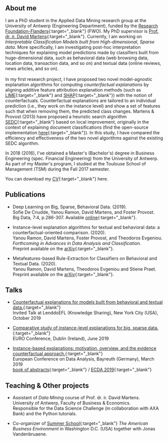 ## About me

I am a PhD student in the Applied Data Mining research group at the University of Antwerp (Engineering Department), funded by the [Research Foundation-Flanders](https://www.fwo.be/en/the-fwo/){:target="_blank"} (FWO). My PhD supervisor is [Prof. dr. ir. David Martens](https://www.uantwerpen.be/nl/personeel/david-martens/){:target="_blank"}. Currently, I am working on *Interpretable Classification Models built from High-dimensional, Sparse data*. More specifically, I am investigating post-hoc interpretation techniques for explaining model predictions made by classifiers built from huge-dimensional data, such as behavioral data (web browsing data, location data, transaction data, and so on) and textual data (online reviews, news articles, and so on). <br/> <br/> In my first research project, I have proposed two novel model-agnostic explanation algorithms for computing *counterfactual explanations* by aligning additive feature attribution explanation methods (such as [LIME](https://arxiv.org/pdf/1602.04938v1.pdf){:target="_blank"} and [SHAP](https://arxiv.org/pdf/1705.07874.pdf){:target="_blank"}) with the notion of counterfactuals. Counterfactual explanations are tailored to an individual prediction (i.e., they work on the instance level) and show a set of features such that when removing them, the predicted class changes. Martens & Provost (2013) have proposed a heuristic search algorithm [SEDC](pages.stern.nyu.edu/~fprovost/Papers/MartensProvost_Explaining.pdf){:target="_blank"} based on local improvement, originally in the context of explaining document classifications (find the open-source implementation [here](https://github.com/yramon/edc){:target="_blank"}). In this study, I have compared the efficiency and effectiveness of the two novel algorithms against the existing SEDC algorithm.

In 2018 (2016), I've obtained a Master's (Bachelor's) degree in Business Engineering (spec. Financial Engineering) from the University of Antwerp. As part of my Master's program, I studied at the Toulouse School of Management (TSM) during the Fall 2017 semester. 

You can download my [CV](https://yramon.github.io/files/YanouRamon_CV_2020_Academic.pdf){:target="_blank"} here. 

## Publications

* Deep Learning on Big, Sparse, Behavioral Data. (2019). <br/>Sofie De Cnudde, Yanou Ramon, David Martens, and Foster Provost.<br/> Big Data, 7:4, p.286-307. Available [online](https://www.liebertpub.com/doi/abs/10.1089/big.2019.0095){:target="_blank"}.

* Instance-level explanation algorithms for textual and behavioral data: a counterfactual-oriented comparison. (2020). <br/> Yanou Ramon, David Martens, Foster Provost, and Theodoros Evgeniou. <br/> *Forthcoming in Advances in Data Analysis and Classification.* <br/>
Preprint available on the [arXiv](https://arxiv.org/abs/1912.01819){:target="_blank"}.

* Metafeatures-based Rule-Extraction for Classifiers on Behavioral and Textual Data. (2020). <br/> Yanou Ramon, David Martens, Theodoros Evgeniou and Stiene Praet. <br/>
Preprint available on the [arXiv](https://arxiv.org/abs/2003.04792){:target="_blank"}.


## Talks
* [Counterfactual explanations for models built from behavioral and textual data.](https://yramon.github.io/files/NYC_presentation_YRamon_oct2019_short.pdf){:target="_blank"} <br/> Invited Talk at LenddoEFL (Knowledge Sharing), New York City (USA), October 2019

* [Comparative study of instance-level explanations for big, sparse data.](https://yramon.github.io/files/EURO_presentation_Dublin_June19_YanouRamon.pdf){:target="_blank"} <br/> EURO Conference, Dublin (Ireland), June 2019

* [Instance-based explanations: motivation, overview, and the evidence counterfactual approach.](https://yramon.github.io/files/ECDA_presentation_Bayreuth_YanouRamon.pdf){:target="_blank"} <br/> European Conference on Data Analysis, Bayreuth (Germany), March 2019 <br/> [book of abstracts](http://www.gfkl.org/ecda2019/wp-content/uploads/sites/7/2019/03/Book_of_Abstracts_FINAL.pdf){:target="_blank"} / [ECDA 2019](http://www.gfkl.org/ecda2019/){:target="_blank"}

## Teaching & Other projects
* Assistant of *Data Mining* course of Prof. dr. ir. David Martens. <br/> University of Antwerp, Faculty of Business & Economics. <br/> Responsible for the Data Science Challenge (in collaboration with AXA Bank) and the Python tutorials.

* Co-organizer of [Summer School](https://www.uantwerpen.be/en/about-uantwerp/faculties/faculty-of-business-and-economics/studying-and-education/programmes/summer-schools/usa-washington/){:target="_blank"} *The American Business Environment* in Washington D.C. (USA) together with Jonas Vandenbruaene. <br/>
